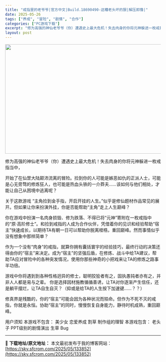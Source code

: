 ```yaml
---
title: "戒指里的老爷爷|官方中文|Build.18690490-这糟老头坏的狠|解压即撸|"
date: 2025-05-26
tags: ["养成", "冒险", "剧情", "合作"]
categories: ["PC游戏下载"]
excerpt: "修为高强的神仙老爷爷（你）遭遇史上最大危机！失去肉身的你将元神躲进一枚戒指当中， 开始了在仙罡大陆颠沛流离的冒险。捡到你的人可能是嫉恶如仇的正派人士，可能是心无旁骛的修炼狂人，也可能是热血头铁的一介莽夫……该如何与他们相处，才能让自己从困境中逃离呢？ 关于这款游戏 “主角捡到金手指，开启开挂的人生。&hellip;"
layout: post
---
```


<img class="aligncenter size-full wp-image-133853" src="https://sky.sfcrom.com/wp-content/uploads/2025/05/2025052609012271.webp" alt="" width="616" height="353" />

修为高强的神仙老爷爷（你）遭遇史上最大危机！失去肉身的你将元神躲进一枚戒指当中，

开始了在仙罡大陆颠沛流离的冒险。捡到你的人可能是嫉恶如仇的正派人士，可能是心无旁骛的修炼狂人，也可能是热血头铁的一介莽夫……该如何与他们相处，才能让自己从困境中逃离呢？

关于这款游戏
“主角捡到金手指，开启开挂的人生。”似乎是修仙题材作品常见的展开。但如果让你来扮演外挂，你是否能帮助“主角”走上人生巅峰？

你在游戏中扮演一名肉身损毁、修为跌落、不得已将“元神”寄附在一枚戒指中的“原·高阶修士”。和捡到戒指的人成为合作伙伴，凭借着你的见识和经验帮助“宿主”快速成长，以期待TA有朝一日可以帮助你脱离桎梏，重回巅峰。然而事情似乎没有想象中那样简单？

作为一个没有“肉身”的戒指，就算你拥有囊括寰宇的经验技巧，最终行动的决策还得由你的“宿主”来决定。成为“宿主”的坚强后盾，在修炼、战斗中给TA建议，帮助TA应对冒险中的各种突发情况，使用你那些神奇的小把戏来让TA的修炼之路事半功倍。

游戏中你将遇到到各种性格迥异的修士，聪明狡狯者有之，固执愚钝者亦有之，并非人人都是易与之辈。
你是选择因材施教循循善诱，让TA对你逐渐产生信任，还是躺平摆烂，让TA自生自灭？（抑或是给TA的人生按下加速键……？？）

修真界是残酷的，你的“宿主”可能会因为各种状况而殒命。但作为不死不灭的戒指，你就是永恒。协助“宿主”的同时，慢慢恢复自身能力，静待时机成熟，重回巅峰。

用户须知
本游戏不包含：
美少女
恋爱养成
割草
制作组的理智
本游戏包含：
老头子
PPT级别的剧情演出
生草
Bug

---
📖 **下载地址/原文地址：** 本文最初发布于我的博客网站：[https://sky.sfcrom.com/2025/05/133852](https://sky.sfcrom.com/2025/05/133852)

